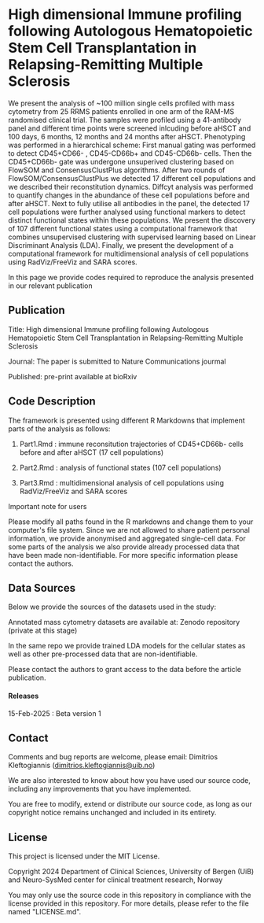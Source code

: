 # High dimensional Immune profiling following Autologous Hematopoietic Stem Cell Transplantation in Relapsing-Remitting Multiple Sclerosis   

We present the analysis of ~100 million single cells profiled with mass cytometry from 25 RRMS patients enrolled in one arm of the RAM-MS randomised clinical trial. The samples were profiled using a 41-antibody panel and different time points were screened inlcuding before aHSCT and 100 days, 6 months, 12 months and 24 months after aHSCT. 
Phenotyping was performed in a hierarchical scheme: First manual gating was performed to detect CD45+CD66- , CD45-CD66b+ and CD45-CD66b- cells. Then the CD45+CD66b- gate was undergone unsuperived clustering based on FlowSOM and ConsensusClustPlus algorithms. After two rounds of FlowSOM/ConsensusClustPlus we detected 17 different cell populations and we described their reconstitution dynamics. Diffcyt analysis was performed to quantify changes in the abundance of these cell populations before and after aHSCT. Next to fully utilise all antibodies in the panel, the detected 17 cell populations were further analysed using functional markers to detect distinct functional states within these populations. We present the discovery of 107 different functional states using a computational framework that combines unsupervised clustering with supervised learning based on Linear Discriminant Analysis (LDA). Finally, we present the development of a computational framework for multidimensional analysis of cell populations using RadViz/FreeViz and SARA scores.    

In this page we provide codes required to reproduce the analysis presented in our relevant publication

## Publication

Title: High dimensional Immune profiling following Autologous Hematopoietic Stem Cell Transplantation in Relapsing-Remitting Multiple Sclerosis   

Journal: The paper is submitted to Nature Communications jourmal 

Published: pre-print available at bioRxiv 

## Code Description

The framework is presented using different R Markdowns that implement parts of the analysis as follows:

1. Part1.Rmd : immune reconsitution trajectories of CD45+CD66b- cells before and after aHSCT (17 cell populations)

2. Part2.Rmd : analysis of functional states (107 cell populations)

3. Part3.Rmd : multidimensional analysis of cell populations using RadViz/FreeViz and SARA scores

Important note for users

Please modify all paths found in the R markdowns and change them to your computer's file system. Since we are not allowed to share patient personal information, we provide anonymised and aggregated single-cell data. For some parts of the analysis we also provide already processed data that have been made non-identifiable. 
For more specific information please contact the authors.

## Data Sources

Below we provide the sources of the datasets used in the study:

Annotated mass cytometry datasets are available at: Zenodo repository (private at this stage)

In the same repo we provide trained LDA models for the cellular states as well as other pre-processed data that are non-identifiable.

Please contact the authors to grant access to the data before the article publication. 

#### Releases

15-Feb-2025 : Beta version 1

## Contact

Comments and bug reports are welcome, please email: Dimitrios Kleftogiannis (dimitrios.kleftogiannis@uib.no)

We are also interested to know about how you have used our source code, including any improvements that you have implemented.
 
You are free to modify, extend or distribute our source code, as long as our copyright notice remains unchanged and included in its entirety. 

## License

This project is licensed under the MIT License.

Copyright 2024 Department of Clinical Sciences, University of Bergen (UiB) and Neuro-SysMed center for clinical treatment research, Norway

You may only use the source code in this repository in compliance with the license provided in this repository. For more details, please refer to the file named "LICENSE.md".
